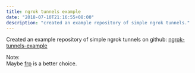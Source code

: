 ```yaml
---
title: ngrok tunnels example
date: "2018-07-10T21:16:55+08:00"
description: "created an example repository of simple ngrok tunnels."
---
```


Created an example repository of simple ngrok tunnels on github:
[ngrok-tunnels-example](https://github.com/liuchong/ngrok-tunnels-example)

Note:\
Maybe [frp](https://github.com/fatedier/frp) is a better choice.
